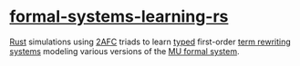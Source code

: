 # [formal-systems-learning-rs][0]

[Rust][1] simulations using [2AFC][2] triads to learn [typed][3] first-order [term rewriting systems][4] modeling various versions of the [MU formal system][5].

[0]: https://github.com/joshrule/formal-systems-learning-rs
     "GitHub - formal-systems-learning-rs"
[1]: https://www.rust-lang.org
     "The Rust Programming Language"
[2]: https://en.wikipedia.org/wiki/Two-alternative_forced_choice
     "Wikipedia - Two-alternative forced choice"
[3]: https://en.wikipedia.org/wiki/Hindley%E2%80%93Milner_type_system
     "Wikipedia - Hindley-Milner Type System"
[4]: https://en.wikipedia.org/wiki/Rewriting#Term_rewriting_systems
     "Wikipedia - Term Rewriting Systems"
[5]: https://en.wikipedia.org/wiki/MU_puzzle "Wikipedia - MU puzzle"
